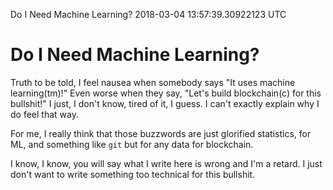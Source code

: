 Do I Need Machine Learning?
2018-03-04 13:57:39.30922123 UTC
# Do I Need Machine Learning?

Truth to be told, I feel nausea when somebody says "It uses machine learning(tm)!"
Even worse when they say, "Let's build blockchain(c) for this bullshit!" I just,
I don't know, tired of it, I guess.
I can't exactly explain why I do feel that way.

For me, I really think that those buzzwords are just glorified statistics, for ML,
and something like `git` but for any data for blockchain.

I know, I know, you will say what I write here is wrong and I'm a retard.
I just don't want to write something too technical for this bullshit.

